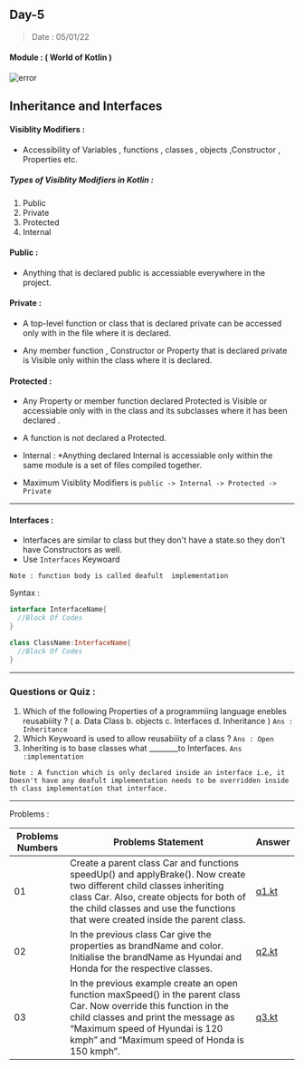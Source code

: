 ## Day-5

> Date : 05/01/22

#### Module : ( World of Kotlin ) 
![error](https://cdn57.androidauthority.net/wp-content/uploads/2017/11/kotlin-and-android-840x472.jpg.webp)

## Inheritance and Interfaces

#### Visiblity Modifiers :  
* Accessibility of Variables , functions , classes , objects ,Constructor , Properties etc.

##### Types of  Visiblity Modifiers in Kotlin :
1. Public 
2. Private 
3. Protected
4. Internal


#### Public : 
* Anything that is declared public is accessiable everywhere in the project.

#### Private : 
* A top-level function or class that is declared private can be accessed only with in the file where it is declared.

* Any member function , Constructor or Property that is declared private is Visible only within the class where it is declared.

#### Protected : 
* Any Property or member function declared Protected is Visible or accessiable only with in the class and its subclasses where it has been declared .
* A function is not declared a Protected.

* Internal : 
*Anything declared Internal is accessiable only within the same module is a set of files compiled together.

* Maximum Visiblity Modifiers is  ` public -> Internal -> Protected -> Private  `

** * 

#### Interfaces : 
* Interfaces are similar to class but they don't have a state.so they don't have Constructors as well.
* Use `Interfaces` Keywoard 

`Note : function body is called deafult  implementation`

Syntax : 
```kotlin
interface InterfaceName{
  //Block Of Codes
}
```

```kotlin
class ClassName:InterfaceName{
  //Block Of Codes
}
```

** * 

###  Questions or Quiz :
1. Which of the following Properties of a programmiing language enebles reusabiiity ?
 ( a. Data Class b. objects c. Interfaces d. Inheritance ) 
`Ans : Inheritance `
2. Which Keywoard is used to allow reusabiiity of a class ? 
`Ans : Open `
3. Inheriting is to base classes what ________to Interfaces.
`Ans  :implementation`


`Note : A function which is only declared inside an interface i.e, it Doesn't have any deafult implementation needs to be overridden inside th class implementation that interface.`

** * 
Problems : 

|Problems Numbers | Problems Statement|Answer|
|-----------------|-------------------|------|
|01|Create a parent class Car and functions speedUp() and applyBrake(). Now create two different child classes inheriting class Car. Also, create objects for both of the child classes and use the functions that were created inside the parent class.|[q1.kt](https://github.com/SM8UTI/Android_App_Development_Internshala_Course/blob/main/Day-6/q1.kt)|
|02|In the previous class Car give the properties as brandName and color. Initialise the brandName as Hyundai and Honda for the respective classes.|[q2.kt](https://github.com/SM8UTI/Android_App_Development_Internshala_Course/blob/main/Day-6/q2.kt)|
|03|In the previous example create an open function maxSpeed() in the parent class Car. Now override this function in the child classes and print the message as “Maximum speed of Hyundai is 120 kmph” and “Maximum speed of Honda is 150 kmph”.|[q3.kt](https://github.com/SM8UTI/Android_App_Development_Internshala_Course/blob/main/Day-6/q3.kt)|
